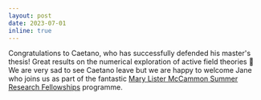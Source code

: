 ```yaml
---
layout: post
date: 2023-07-01
inline: true
---
```


Congratulations to Caetano, who has successfully defended his master's thesis! Great results on the numerical exploration of active field theories :muscle: We are very sad to see Caetano leave but we are happy to welcome Jane who joins us as part of the fantastic <a href="https://www.imperial.ac.uk/mathematics/postgraduate/the-mary-lister-mccammon-summer-research-fellowship/
">Mary Lister McCammon Summer Research Fellowships</a> programme.